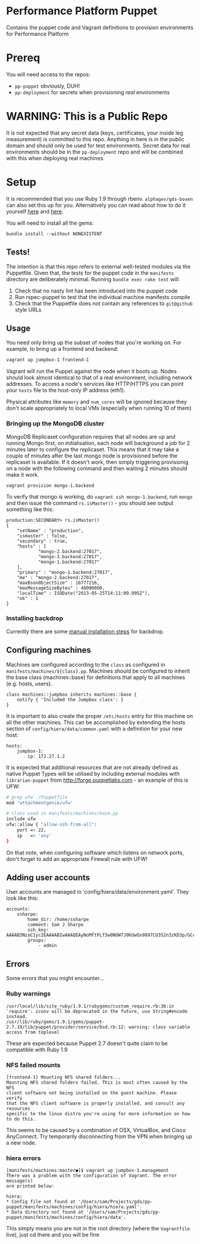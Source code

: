Performance Platform Puppet
===========================

Contains the puppet code and Vagrant definitions to provision environments for Performance Platform

# Prereq

You will need access to the repos:

- `pp-puppet` obviously, DUH!
- `pp-deployment` for secrets when provisioning _real_ environments

# WARNING: This is a Public Repo

It is not expected that any secret data (keys, certificates, your inside leg measurement) is
committed to this repo. Anything in here is in the public domain and should only be used for
test environments. Secret data for real environments should be in the `pp-deployment` repo
and will be combined with this when deploying real machines.

# Setup

It is recommended that you use Ruby 1.9 through rbenv. `alphagov/gds-boxen`
can also set this up for you. Alternatively you can read about how to do it
yourself [here](https://github.com/sstephenson/rbenv/#homebrew-on-mac-os-x)
and [here](http://dan.carley.co/blog/2012/02/07/rbenv-and-bundler/).

You will need to install all the gems:

    bundle install --without NONEXISTENT

## Tests!

The intention is that this repo refers to external well-tested modules via the Puppetfile.
Given that, the tests for the puppet code in the `manifests` directory are deliberately minimal.
Running `bundle exec rake test` will:

1. Check that no nasty lint has been introduced into the puppet code
2. Run rspec-puppet to test that the individual machine manifests compile
3. Check that the Puppetfile does not contain any references to `git@github` style URLs

## Usage

You need only bring up the subset of nodes that you're working on. For
example, to bring up a frontend and backend:
```sh
vagrant up jumpbox-1 frontend-1
```

Vagrant will run the Puppet against the node when it boots up.
Nodes should look almost identical to that of a real environment, including
network addresses. To access a node's services like HTTP/HTTPS you can point
your `hosts` file to the host-only IP address (eth1).

Physical attributes like `memory` and `num_cores` will be ignored because
they don't scale appropriately to local VMs (especially when running 10 of them)

### Bringing up the MongoDB cluster

MongoDB Replicaset configuration requires that all nodes are up and running Mongo first, on
initialisation, each node will background a job for 2 minutes later to configure the replicaset. This
means that it may take a couple of minutes after the last mongo node is provisioned before the replicaset
is available. If it doesn't work, then simply triggering provisionig on a node with the following command
and then waiting 2 minutes should make it work.

```
vagrant provision mongo-1.backend
```

To verify that mongo is working, do `vagrant ssh mongo-1.backend`, run `mongo` and then issue the
command `rs.isMaster()` - you should see output something like this:

```
production:SECONDARY> rs.isMaster()
{
    "setName" : "production",
    "ismaster" : false,
    "secondary" : true,
    "hosts" : [
            "mongo-2.backend:27017",
            "mongo-3.backend:27017",
            "mongo-1.backend:27017"
    ],
    "primary" : "mongo-1.backend:27017",
    "me" : "mongo-2.backend:27017",
    "maxBsonObjectSize" : 16777216,
    "maxMessageSizeBytes" : 48000000,
    "localTime" : ISODate("2013-05-25T14:11:09.095Z"),
    "ok" : 1
}
```

### Installing backdrop

Currently there are some [manual installation steps](https://github.com/alphagov/puppet-backdrop) for backdrop.

## Configuring machines

Machines are configured according to the `class` as configured in `manifests/machines/${class}.pp`. Machines should
be configured to inherit the base class (machines::base) for definitions that apply to all machines (e.g. hosts, users).

```puppet
class machines::jumpbox inherits machines::base {
    notify { 'Included the Jumpbox class': }
}
```

It is important to also create the proper `/etc/hosts` entry for this machine on all the other machines. This can
be accomplished by extending the hosts section of `config/hiera/data/common.yaml` with a definition for your new host:

```
hosts:
    jumpbox-1:
        ip: 172.27.1.2
```

It is expected that additional resources that are not already defined as native Puppet Types will be utilised by 
including external modules with `librarian-puppet` from http://forge.puppetlabs.com - an example of this is UFW:

```sh
# grep ufw ./Puppetfile
mod 'attachmentgenie/ufw'

# class used in manifests/machines/base.pp
include ufw
ufw::allow { "allow-ssh-from-all":
    port => 22,
    ip   => 'any'
}
```

On that note, when configuring software which listens on network ports, don't forget to add an appropriate Firewall
rule with UFW!

## Adding user accounts

User accounts are managed in 'config/hiera/data/environment.yaml'. They look like this:

```
accounts:
    ssharpe:
        home_dir: /home/ssharpe
        comment: Sam J Sharpe
        ssh_key: AAAAB3NzaC1yc2EAAAABIwAAAQEAyNoMftFLf3w0NOW7J0KUwOx9897CU352n3zKD3p/GCcdH4eMv1QI0BhjItZplWG8TzFSBfWOOSruRh1Gksa1l1jiQcisEio6Wr7kZ7bpvMMA45ZoaDc26HTB+r0BZkNn7Lwwxxvy+1pbqStnnKzb9OTYIyVkb495LS0x1EL/P9S/NWtpm8ZULa1JDplYMA5SqMZnhmlGAXdh8UnjdcdOgOm2ngA+geJBSzVbABECiIAklHU1PRzOtrq8SuO8JmXW6NkuL0aabdTgE6noIm+Nn7T5ufZpOpIGYimVI8+mu+efcBzAp5Q0vTRgSBLfggdczZbFfPXpIt1Ib+LEf+Cuqw==
        groups:
            - admin
```

## Errors

Some errors that you might encounter...

### Ruby warnings
```
/usr/local/lib/site_ruby/1.9.1/rubygems/custom_require.rb:36:in `require': iconv will be deprecated in the future, use String#encode instead.
/usr/lib/ruby/gems/1.9.1/gems/puppet-2.7.19/lib/puppet/provider/service/bsd.rb:12: warning: class variable access from toplevel
```
These are expected because Puppet 2.7 doesn't quite claim to be compatible
with Ruby 1.9

### NFS failed mounts
```
[frontend-1] Mounting NFS shared folders...
Mounting NFS shared folders failed. This is most often caused by the NFS
client software not being installed on the guest machine. Please verify
that the NFS client software is properly installed, and consult any resources
specific to the linux distro you're using for more information on how to do this.
```
This seems to be caused by a combination of OSX, VirtualBox, and Cisco
AnyConnect. Try temporarily disconnecting from the VPN when bringing up a
new node.

### hiera errors
```
[manifests/machines:master●]$ vagrant up jumpbox-1.management
There was a problem with the configuration of Vagrant. The error message(s)
are printed below:

hiera:
* Config file not found at '/Users/sam/Projects/gds/pp-puppet/manifests/machines/config/hiera/hiera.yaml'.
* Data directory not found at '/Users/sam/Projects/gds/pp-puppet/manifests/machines/config/hiera/data'.
```
This simply means you are not in the root directory (where the `Vagrantfile` live), just cd there and you will be fine
